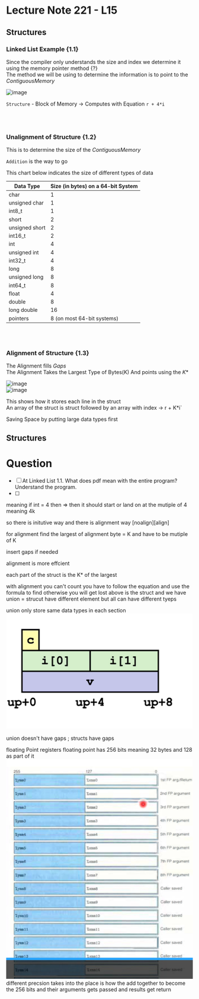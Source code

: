 # Lecture Note 221 - L15

## Structures

### Linked List Example {1.1}

Since the compiler only understands the size and index we determine it using the memory pointer method {?} <br>
The method we will be using to determine the information is to point to the $Contiguous Memory$<br>

![image](https://github.com/MaxHao56/2023-Documentaton/assets/132418186/07173cd0-8fc9-496d-94bf-bece29de4b71)<br>

`Structure` - Block of Memory  &rarr; Computes with Equation `r + 4*i`<br>

<br>
<br>


### Unalignment of Structure {1.2}

This is to determine the size of the $Contiguous Memory$<br>

`Addition` is the way to go <br>

This chart below indicates the size of different types of data

| Data Type      | Size (in bytes) on a 64-bit System |
| -------------- | ---------------------------------- |
| char           | 1                                  |
| unsigned char  | 1                                  |
| int8_t         | 1                                  |
| short          | 2                                  |
| unsigned short | 2                                  |
| int16_t        | 2                                  |
| int            | 4                                  |
| unsigned int   | 4                                  |
| int32_t        | 4                                  |
| long           | 8                                  |
| unsigned long  | 8                                  |
| int64_t        | 8                                  |
| float          | 4                                  |
| double         | 8                                  |
| long double    | 16                                 |
| pointers       | 8 (on most 64-bit systems)         |

<br>
<br>

### Alignment of Structure {1.3}

The Alignment fills $Gaps$<br>
The Alignment Takes the Largest Type of Bytes(K) And points using the $K*$<br>

![image](https://github.com/MaxHao56/2023-Documentaton/assets/132418186/5132077f-5fd7-4d22-a29e-e1ebbc622def)<br>
![image](https://github.com/MaxHao56/2023-Documentaton/assets/132418186/be9f5934-5c27-43dc-9260-ae98f87d581b)<br>

This shows how it stores each line in the struct<br>
An array of the struct is struct followed by an array with index &rarr; r + K*i`<be>

Saving Space by putting large data types first

## Structures




# Question
- [ ] At Linked List 1.1. What does pdf mean with the entire program? Understand the program.
- [ ] 






meaning if int = 4 then => then it should start or land on at the mutiple of 4 meaning 4k

so there is initutive way and there is alignment way [noalign][align]


for alignment find the largest of alignment byte = K and have to be mutiple of K

insert gaps if needed

alignment is more effcient

each part of the struct is the K\* of the largest

with alignment you can't count you have to follow the equation and use the formula to find otherwise you will get lost
above is the struct and we have union = strucut have different element but all can have different tyeps

union only store same data types in each section![Alt text](image.png)

union doesn't have gaps ; structs have gaps

floating Point registers
floating point has 256 bits meaning 32 bytes and 128 as part of it![Alt text](image-1.png)
different precsion takes into the place
is how the add together to become the 256 bits
and their arguments gets passed and results get return
